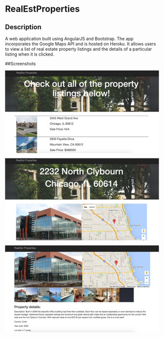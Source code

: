 # RealEstProperties

## Description

A web application built using AngularJS and Bootstrap. The app incorporates the Google Maps API and is hosted on Heroku. It allows users to view a list of real estate property listings and the details of a particular listing when it is clicked.

##Screenshots

![home page](images/homepage.png)

![listing1](images/listing1.png)

![listing2](images/listing2.png)